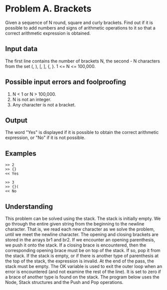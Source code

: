 # Problem A. Brackets 

Given a sequence of N round, square and curly brackets. 
Find out if it is possible to add numbers and signs of arithmetic operations to it so that a correct arithmetic expression is obtained. 

## Input data 

The first line contains the number of brackets N, the second - N characters from the set (, ), [, ], {, }. 1 <= N <= 100,000. 

## Possible input errors and foolproofing

1. N < 1 or N > 100,000.
2. N is not an integer.
3. Any character is not a bracket.

## Output 

The word "Yes" is displayed if it is possible to obtain the correct arithmetic expression, or "No" if it is not possible. 

## Examples 

``` 
>> 2 
>> {} 
<< Yes 

>> 3 
>> {}( 
<< No 
```

## Understanding 

This problem can be solved using the stack. The stack is initially empty. We go through the entire given string from the beginning to the newline character. That is, we read each new character as we solve the problem, until we meet the newline character. The opening and closing brackets are stored in the arrays br1 and br2. If we encounter an opening parenthesis, we push it onto the stack. If a closing brace is encountered, then the corresponding opening brace must be on top of the stack. If so, pop it from the stack. If the stack is empty, or if there is another type of parenthesis at the top of the stack, the expression is invalid. At the end of the pass, the stack must be empty. 
The OK variable is used to exit the outer loop when an error is encountered (and not examine the rest of the line). It is set to zero if a brace of another type is found on the stack. 
The program below uses the Node, Stack structures and the Push and Pop operations.

